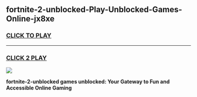 
## fortnite-2-unblocked-Play-Unblocked-Games-Online-jx8xe
<h3>
<a href="https://premium76.site?title=fortnite-2-unblocked&ref=25A">CLICK TO PLAY</a></h3>
<hr>

<h3>
<a href="https://premium76.site?title=fortnite-2-unblocked&ref=25A">CLICK 2 PLAY</a>
  
</h3>

<a href="https://premium76.site?title=fortnite-2-unblocked&ref=25A"><img src="https://clearcache.store/games.png"></a>


**fortnite-2-unblocked games unblocked: Your Gateway to Fun and Accessible Online Gaming**
